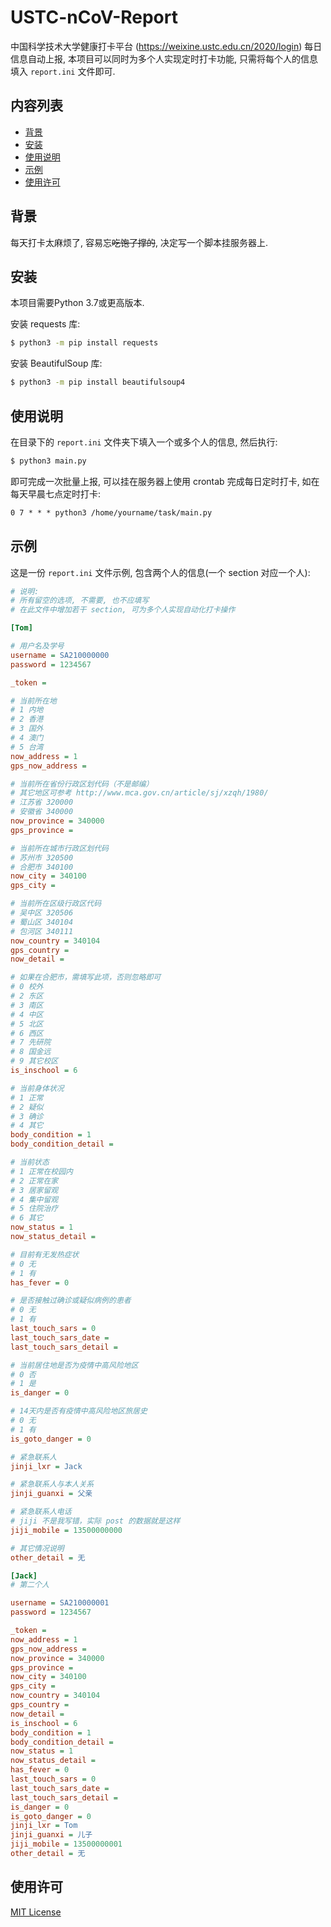 # USTC-nCoV-Report
中国科学技术大学健康打卡平台 (<https://weixine.ustc.edu.cn/2020/login>) 每日信息自动上报, 本项目可以同时为多个人实现定时打卡功能, 只需将每个人的信息填入 `report.ini` 文件即可.

## 内容列表

- [背景](#背景)
- [安装](#安装)
- [使用说明](#使用说明)
- [示例](#示例)
- [使用许可](#使用许可)

## 背景

每天打卡太麻烦了, 容易忘~~吃饱了撑的~~, 决定写一个脚本挂服务器上.

## 安装

本项目需要Python 3.7或更高版本.

安装 requests 库:

```sh
$ python3 -m pip install requests
```

安装 BeautifulSoup 库:

```sh
$ python3 -m pip install beautifulsoup4
```

## 使用说明

在目录下的 `report.ini` 文件夹下填入一个或多个人的信息, 然后执行:

```sh
$ python3 main.py
```

即可完成一次批量上报, 可以挂在服务器上使用 crontab 完成每日定时打卡, 如在每天早晨七点定时打卡:

```txt
0 7 * * * python3 /home/yourname/task/main.py
```

## 示例

这是一份 `report.ini` 文件示例, 包含两个人的信息(一个 section 对应一个人):

```ini
# 说明:
# 所有留空的选项, 不需要, 也不应填写
# 在此文件中增加若干 section, 可为多个人实现自动化打卡操作

[Tom]

# 用户名及学号
username = SA210000000
password = 1234567

_token = 

# 当前所在地
# 1 内地
# 2 香港
# 3 国外
# 4 澳门
# 5 台湾
now_address = 1
gps_now_address = 

# 当前所在省份行政区划代码（不是邮编）
# 其它地区可参考 http://www.mca.gov.cn/article/sj/xzqh/1980/
# 江苏省 320000
# 安徽省 340000
now_province = 340000
gps_province = 

# 当前所在城市行政区划代码
# 苏州市 320500
# 合肥市 340100
now_city = 340100
gps_city = 

# 当前所在区级行政区代码
# 吴中区 320506
# 蜀山区 340104
# 包河区 340111
now_country = 340104
gps_country = 
now_detail = 

# 如果在合肥市，需填写此项，否则忽略即可
# 0 校外
# 2 东区
# 3 南区
# 4 中区
# 5 北区
# 6 西区
# 7 先研院
# 8 国金远
# 9 其它校区
is_inschool = 6

# 当前身体状况
# 1 正常
# 2 疑似
# 3 确诊
# 4 其它
body_condition = 1
body_condition_detail = 

# 当前状态
# 1 正常在校园内
# 2 正常在家
# 3 居家留观     
# 4 集中留观
# 5 住院治疗
# 6 其它
now_status = 1
now_status_detail = 

# 目前有无发热症状
# 0 无
# 1 有
has_fever = 0

# 是否接触过确诊或疑似病例的患者
# 0 无
# 1 有
last_touch_sars = 0
last_touch_sars_date = 
last_touch_sars_detail = 

# 当前居住地是否为疫情中高风险地区
# 0 否
# 1 是
is_danger = 0

# 14天内是否有疫情中高风险地区旅居史
# 0 无
# 1 有
is_goto_danger = 0

# 紧急联系人
jinji_lxr = Jack

# 紧急联系人与本人关系
jinji_guanxi = 父亲

# 紧急联系人电话
# jiji 不是我写错，实际 post 的数据就是这样
jiji_mobile = 13500000000

# 其它情况说明
other_detail = 无

[Jack]
# 第二个人

username = SA210000001
password = 1234567

_token = 
now_address = 1
gps_now_address = 
now_province = 340000
gps_province = 
now_city = 340100
gps_city = 
now_country = 340104
gps_country = 
now_detail = 
is_inschool = 6
body_condition = 1
body_condition_detail = 
now_status = 1
now_status_detail = 
has_fever = 0
last_touch_sars = 0
last_touch_sars_date = 
last_touch_sars_detail = 
is_danger = 0
is_goto_danger = 0
jinji_lxr = Tom
jinji_guanxi = 儿子
jiji_mobile = 13500000001
other_detail = 无
```

## 使用许可

[MIT License](LICENSE)
